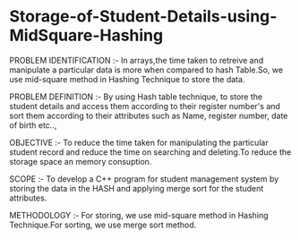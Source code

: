 # Storage-of-Student-Details-using-MidSquare-Hashing

PROBLEM IDENTIFICATION :-
In arrays,the time taken to retreive and manipulate a particular data is more when compared to hash Table.So, we use mid-square method in Hashing Technique to store the data.

PROBLEM DEFINITION :-
By using Hash table technique, to store the student details and access them according to their register number's and sort them according to their attributes such as Name, register number, date of birth etc..,

OBJECTIVE :-
To reduce the time taken for manipulating the particular student record and reduce the time on searching and deleting.To reduce the storage space an memory consuption.

SCOPE :-
To develop a C++ program for student management system by storing the data in the HASH and applying merge sort for the student attributes.

METHODOLOGY :-
For storing, we use mid-square method in Hashing Technique.For sorting, we use merge sort method.
